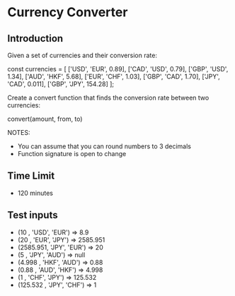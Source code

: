 # Currency Converter

## Introduction

Given a set of currencies and their conversion rate:

const currencies = [
  ['USD', 'EUR', 0.89],
  ['CAD', 'USD', 0.79],
  ['GBP', 'USD', 1.34],
  ['AUD', 'HKF', 5.68],
  ['EUR', 'CHF', 1.03],
  ['GBP', 'CAD', 1.70],
  ['JPY', 'CAD', 0.011],
  ['GBP', 'JPY', 154.28]
];

Create a convert function that finds the conversion rate between two currencies:

convert(amount, from, to)

NOTES:

- You can assume that you can round numbers to 3 decimals
- Function signature is open to change

## Time Limit

- 120 minutes

## Test inputs

- (10      , 'USD', 'EUR') => 8.9
- (20      , 'EUR', 'JPY') => 2585.951
- (2585.951, 'JPY', 'EUR') => 20
- (5       , 'JPY', 'AUD') => null
- (4.998   , 'HKF', 'AUD') => 0.88
- (0.88    , 'AUD', 'HKF') => 4.998
- (1       , 'CHF', 'JPY') => 125.532
- (125.532 , 'JPY', 'CHF') => 1
